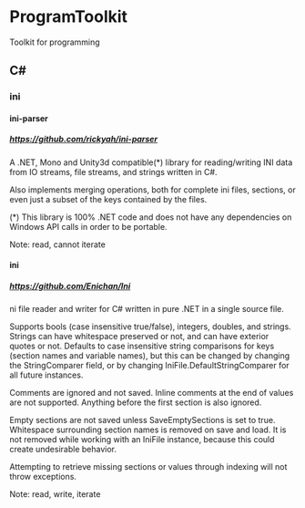 # ProgramToolkit
Toolkit for programming

## C#

### ini

#### ini-parser
##### https://github.com/rickyah/ini-parser

A .NET, Mono and Unity3d compatible(*) library for reading/writing INI data from IO streams, file streams, and strings written in C#.

Also implements merging operations, both for complete ini files, sections, or even just a subset of the keys contained by the files.

(*) This library is 100% .NET code and does not have any dependencies on Windows API calls in order to be portable.

Note: read, cannot iterate

#### ini
##### https://github.com/Enichan/Ini

ni file reader and writer for C# written in pure .NET in a single source file.

Supports bools (case insensitive true/false), integers, doubles, and strings. Strings can have whitespace preserved or not, and can have exterior quotes or not. Defaults to case insensitive string comparisons for keys (section names and variable names), but this can be changed by changing the StringComparer field, or by changing IniFile.DefaultStringComparer for all future instances.

Comments are ignored and not saved. Inline comments at the end of values are not supported. Anything before the first section is also ignored.

Empty sections are not saved unless SaveEmptySections is set to true. Whitespace surrounding section names is removed on save and load. It is not removed while working with an IniFile instance, because this could create undesirable behavior.

Attempting to retrieve missing sections or values through indexing will not throw exceptions.

Note: read, write, iterate




